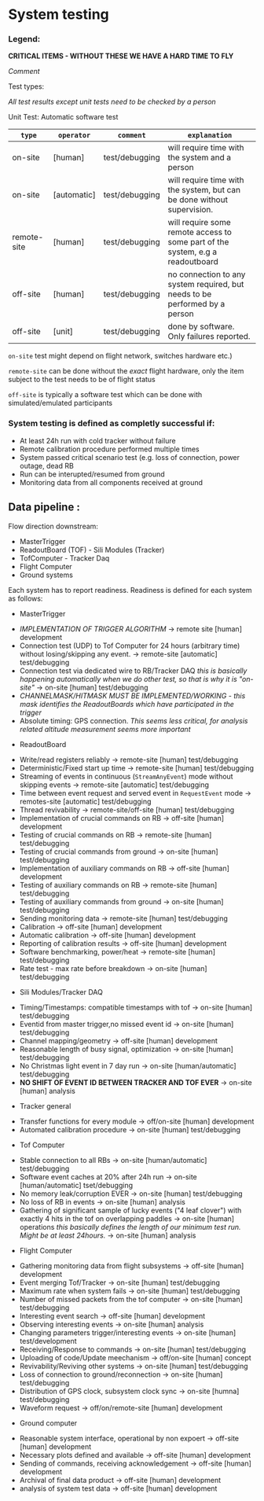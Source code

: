 # System testing

### Legend:

**CRITICAL ITEMS - WITHOUT THESE WE HAVE A HARD TIME TO FLY**

_Comment_

Test types:

_All test results except unit tests need to be checked by a person_


Unit Test: Automatic software test

| `type`      | `operator`  |  `comment`      |    `explanation` | 
|-------------|-------------|-----------------|------------------|
| on-site     | [human]     |  test/debugging |   will require time with the system and a person |
| on-site     | [automatic] |  test/debugging |   will require time with the system, but can be done without supervision. |
| remote-site | [human]     |  test/debugging |   will require some remote access to some part of the system, e.g a readoutboard |
| off-site    | [human]     |  test/debugging |   no connection to any system required, but needs to be performed by a person |
| off-site    | [unit]      |  test/debugging |   done by software. Only failures reported.


`on-site` test might depend on flight network, switches hardware etc.)

`remote-site`  can be done without the *exact* flight hardware, only the item subject to the 
test needs to be of flight status

`off-site` is typically a software test which can be done with simulated/emulated participants

### System testing is defined as completly successful if:

* At least 24h run with cold tracker without failure
* Remote calibration procedure performed multiple times
* System passed critical scenario test (e.g. loss of connection, power outage, dead RB
* Run can be interupted/resumed from ground
* Monitoring data from all components received at ground


## Data pipeline :

Flow direction downstream:

* MasterTrigger
* ReadoutBoard (TOF) - Sili Modules (Tracker)
* TofComputer        - Tracker Daq
* Flight Computer
* Ground systems

Each system has to report readiness.
Readiness is defined for each system as follows:

* MasterTrigger

- *IMPLEMENTATION OF TRIGGER ALGORITHM*         -> remote site [human] development
- Connection test (UDP) to Tof Computer for 24 hours (arbitrary time) 
  without losing/skipping any event.            -> remote-site [automatic] test/debugging
- Connection test via dedicated wire to RB/Tracker DAQ _this is basically happening automatically when we do other test, so that is why it is "on-site"_ -> on-site [human] test/debugging
- *CHANNELMASK/HITMASK MUST BE IMPLEMENTED/WORKING* - _this mask identifies the ReadoutBoards which have participated in the trigger_
- Absolute timing: GPS connection. _This seems less critical, for analysis related altitude measurement seems more important_

* ReadoutBoard

- Write/read registers reliably     -> remote-site [human] test/debugging
- Deterministic/Fixed start up time -> remote-site [human] test/debugging
- Streaming of events in continuous (`StreamAnyEvent`) mode without skipping events -> remote-site [automatic] test/debugging
- Time between event request and served event in `RequestEvent` mode -> remotes-site [automatic] test/debugging
- Thread revivability                        -> remote-site/off-site [human] test/debugging
- Implementation of crucial commands on RB   -> off-site [human] development
- Testing of crucial commands on RB          -> remote-site [human] test/debugging
- Testing of crucial commands from ground    -> on-site [human] test/debugging
- Implementation of auxiliary commands on RB -> off-site [human] development
- Testing of auxiliary commands on RB        -> remote-site [human] test/debugging
- Testing of auxiliary commands from ground  -> on-site [human] test/debugging
- Sending monitoring data                    -> remote-site [human] test/debugging
- Calibration                                -> off-site [human] development
- Automatic calibration                      -> off-site [human] development
- Reporting of calibration results           -> off-site [human] development
- Software benchmarking, power/heat          -> remote-site [human] test/debugging
- Rate test - max rate before breakdown      -> on-site [human] test/debugging

* Sili Modules/Tracker DAQ

- Timing/Timestamps: compatible timestamps with tof -> on-site [human] test/debugging
- Eventid from master trigger,no missed event id    -> on-site [human] test/debugging
- Channel mapping/geometry -> off-site [human] development
- Reasonable length of busy signal, optimization    -> on-site [human] test/debugging 
- No Christmas light event in 7 day run             -> on-site [human/automatic] test/debugging
- **NO SHIFT OF EVENT ID BETWEEN TRACKER AND TOF EVER** -> on-site [human] analysis

* Tracker general

- Transfer functions for every module -> off/on-site [human] development
- Automated calibration procedure     -> on-site [human] test/debugging

* Tof Computer

- Stable connection to all RBs -> on-site [human/automatic] test/debugging
- Software event caches at 20% after 24h run -> on-site [human/automatic] tset/debugging
- No memory leak/corruption EVER -> on-site [human] test/debugging
- No loss of RB in events -> on-site [human] analysis
- Gathering of significant sample of lucky events ("4 leaf clover") with exactly 4 hits in the tof on overlapping paddles -> on-site [human] operations _this basically defines the length of our minimum test run. Might be at least 24hours._ -> on-site [human] analysis

* Flight Computer

- Gathering monitoring data from flight subsystems -> off-site [human] development
- Event merging Tof/Tracker                        -> on-site [human] test/debugging
- Maximum rate when system fails                   -> on-site [human] test/debugging
- Number of missed packets from the tof computer   -> on-site [human] test/debugging
- Interesting event search                         -> off-site [human] development
- Observing interesting events                     -> on-site [human] analysis
- Changing parameters trigger/interesting events   -> on-site [human] test/development 
- Receiving/Response to commands                   -> on-site [human] test/debugging
- Uploading of code/Update meechanism              -> off/on-site [human] concept
- Revivability/Reviving other systems              -> on-site [human] test/debugging
- Loss of connection to ground/reconnection        -> on-site [human] test/debugging
- Distribution of GPS clock, subsystem clock sync  -> on-site [humna] test/debugging
- Waveform request                                 -> off/on/remote-site [human] development 

* Ground computer 

- Reasonable system interface, operational by non expoert -> off-site [human] development
- Necessary plots defined and available                   -> off-site [human] development
- Sending of commands, receiving acknowledgement          -> off-site [human] development
- Archival of final data product                          -> off-site [human] development 
- analysis of system test data                            -> off-site [human] development
    
